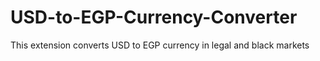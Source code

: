 # USD-to-EGP-Currency-Converter
This extension converts USD to EGP currency in legal and black markets
